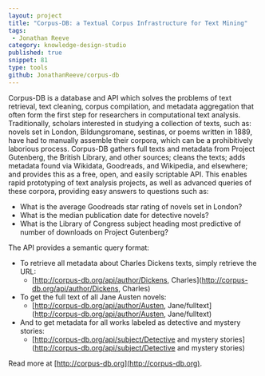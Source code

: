```yaml
---
layout: project
title: "Corpus-DB: a Textual Corpus Infrastructure for Text Mining"
tags:
 - Jonathan Reeve
category: knowledge-design-studio
published: true
snippet: 81
type: tools
github: JonathanReeve/corpus-db
---
```


Corpus-DB is a database and API which solves the problems of text retrieval, text cleaning, corpus compilation, and metadata aggregation that often form the first step for researchers in computational text analysis. Traditionally, scholars interested in studying a collection of texts, such as: novels set in London, Bildungsromane, sestinas, or poems written in 1889, have had to manually assemble their corpora, which can be a prohibitively laborious process. Corpus-DB gathers full texts and metadata from Project Gutenberg, the British Library, and other sources; cleans the texts; adds metadata found via Wikidata, Goodreads, and Wikipedia, and elsewhere; and provides this as a free, open, and easily scriptable API. This enables rapid prototyping of text analysis projects, as well as advanced queries of these corpora, providing easy answers to questions such as: 

 - What is the average Goodreads star rating of novels set in London? 
 - What is the median publication date for detective novels? 
 - What is the Library of Congress subject heading most predictive of number of downloads on Project Gutenberg?

The API provides a semantic query format: 

 - To retrieve all metadata about Charles Dickens texts, simply retrieve the URL: 
   - [http://corpus-db.org/api/author/Dickens, Charles](http://corpus-db.org/api/author/Dickens, Charles)
 - To get the full text of all Jane Austen novels: 
   - [http://corpus-db.org/api/author/Austen, Jane/fulltext](http://corpus-db.org/api/author/Austen, Jane/fulltext)
 - And to get metadata for all works labeled as detective and mystery stories: 
   - [http://corpus-db.org/api/subject/Detective and mystery stories](http://corpus-db.org/api/subject/Detective and mystery stories)

Read more at [http://corpus-db.org](http://corpus-db.org).
